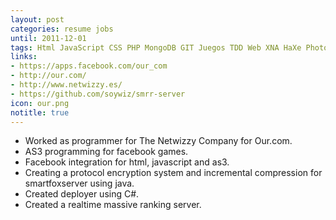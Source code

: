 ```yaml
---
layout: post
categories: resume jobs
until: 2011-12-01
tags: Html JavaScript CSS PHP MongoDB GIT Juegos TDD Web XNA HaXe Photoshop Linux OpenGL Opengl Shader Language
links:
- https://apps.facebook.com/our_com
- http://our.com/
- http://www.netwizzy.es/
- https://github.com/soywiz/smrr-server
icon: our.png
notitle: true
---
```


* Worked as programmer for The Netwizzy Company for Our.com.
* AS3 programming for facebook games.
* Facebook integration for html, javascript and as3.
* Creating a protocol encryption system and incremental compression for smartfoxserver using java.
* Created deployer using C#.
* Created a realtime massive ranking server.